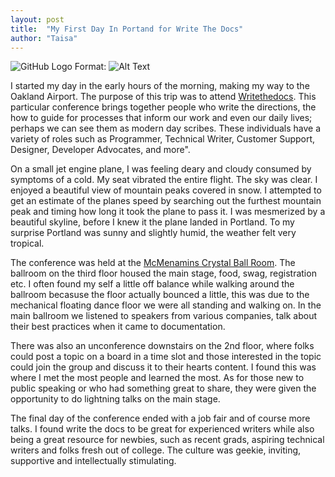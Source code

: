 ```yaml
---
layout: post
title:  "My First Day In Portand for Write The Docs"
author: "Taisa"
---
```


![GitHub Logo](/images/logo.png)
Format: ![Alt Text](
        sagegram.github.io/20180506_175917.jpg
      )

I started my day in the early hours of the morning, making my way to the Oakland Airport. The purpose of this trip was to attend [Writethedocs](http://www.writethedocs.org/conf/portland/2018/). This particular conference brings together people who write the directions, the how to guide for processes that inform our work and even our daily lives; perhaps we can see them as modern day scribes. These individuals have a variety of roles such as Programmer, Technical Writer, Customer Support, Designer, Developer Advocates, and more".

On a small jet engine plane, I was feeling deary and cloudy consumed by symptoms of a cold. My seat vibrated the entire flight. The sky was clear. I enjoyed a beautiful view of mountain peaks covered in snow. I attempted to get an estimate of the planes speed by searching out the furthest mountain peak and timing how long it took the plane to pass it. I was mesmerized by a beautiful skyline, before I knew it the plane landed in Portland. To my surprise Portland was sunny and slightly humid, the weather felt very tropical.

The conference was held at the [McMenamins Crystal Ball Room](https://en.wikipedia.org/wiki/Crystal_Ballroom_(Portland,_Oregon)). The ballroom on the third floor housed the main stage, food, swag, registration etc. I often found my self a little off balance while walking around the ballroom becasuse the floor actually bounced a little, this was due to the mechanical floating dance floor we were all standing and walking on. In the main ballroom we listened to speakers from various companies, talk about their best practices when it came to documentation. 

There was also an unconference downstairs on the 2nd floor, where folks could post a topic on a board in a time slot and those interested in the topic could join the group and discuss it to their hearts content. I found this was where I met the most people and learned the most. As for those new to public speaking or who had something great to share, they were given the opportunity to do lightning talks on the main stage. 

The final day of the conference ended with a job fair and of course more talks. I found write the docs to be great for experienced writers while also being a great resource for newbies, such as recent grads, aspiring technical writers and folks fresh out of college. The culture was geekie, inviting, supportive and intellectually stimulating.
